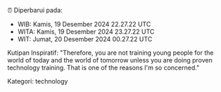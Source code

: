 ⏰ Diperbarui pada:
- WIB: Kamis, 19 Desember 2024 22.27.22 UTC
- WITA: Kamis, 19 Desember 2024 23.27.22 UTC
- WIT: Jumat, 20 Desember 2024 00.27.22 UTC

Kutipan Inspiratif:
"Therefore, you are not training young people for the world of today and the world of tomorrow unless you are doing proven technology training. That is one of the reasons I'm so concerned."


Kategori: technology

